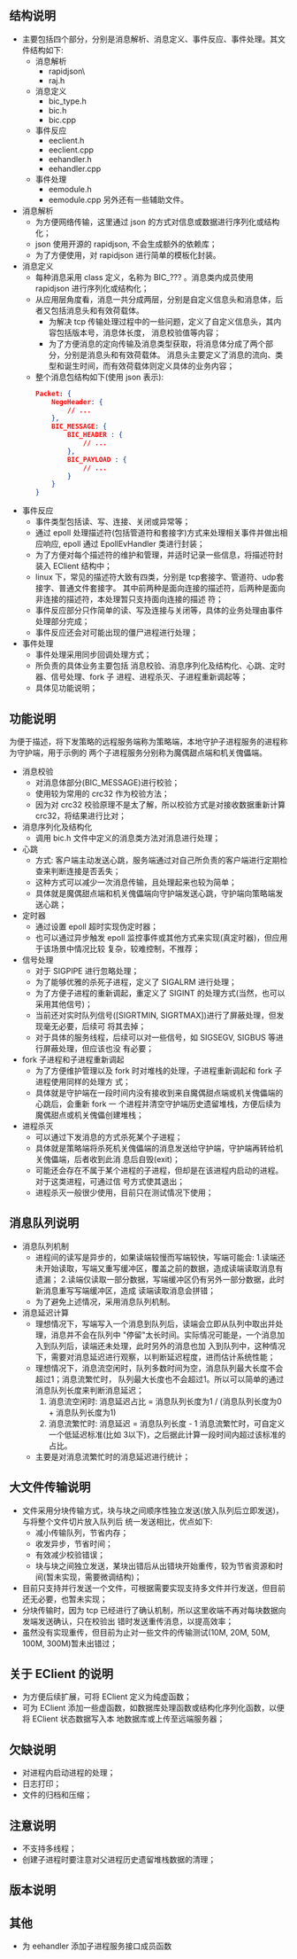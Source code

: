 
## 结构说明
- 主要包括四个部分，分别是消息解析、消息定义、事件反应、事件处理。其文件结构如下:
	+ 消息解析
		+ rapidjson\
		+ raj.h
	+ 消息定义
		+ bic_type.h
		+ bic.h
		+ bic.cpp
	+ 事件反应
		+ eeclient.h
		+ eeclient.cpp
		+ eehandler.h
		+ eehandler.cpp
	+ 事件处理
		+ eemodule.h
		+ eemodule.cpp
  另外还有一些辅助文件。
- 消息解析
	+ 为方便网络传输，这里通过 json 的方式对信息或数据进行序列化或结构化；
	+ json 使用开源的 rapidjson, 不会生成额外的依赖库；
	+ 为了方便使用，对 rapidjson 进行简单的模板化封装。
- 消息定义
	+ 每种消息采用 class 定义，名称为 BIC_??? 。消息类内成员使用 rapidjson 进行序列化或结构化；
	+ 从应用层角度看，消息一共分成两层，分别是自定义信息头和消息体，后者又包括消息头和有效荷载体。
		+ 为解决 tcp 传输处理过程中的一些问题，定义了自定义信息头，其内容包括版本号，消息体长度，
		  消息校验值等内容；
		+ 为了方便消息的定向传输及消息类型获取，将消息体分成了两个部分，分别是消息头和有效荷载体。
		  消息头主要定义了消息的流向、类型和诞生时间，而有效荷载体则定义具体的业务内容；
	+ 整个消息包结构如下(使用 json 表示):
		```json
		Packet: {
			NegoHeader: {
				// ...
			},
			BIC_MESSAGE: {
				BIC_HEADER : {
					// ...
				},
				BIC_PAYLOAD : {
					// ...
				}
			}
		}
		```
- 事件反应
	+ 事件类型包括读、写、连接、关闭或异常等；
	+ 通过 epoll 处理描述符(包括管道符和套接字)方式来处理相关事件并做出相应响应, epoll 通过
	  EpollEvHandler 类进行封装；
	+ 为了方便对每个描述符的维护和管理，并适时记录一些信息，将描述符封装入 EClient 结构中；
	+ linux 下，常见的描述符大致有四类，分别是 tcp套接字、管道符、udp套接字、普通文件套接字。
	  其中前两种是面向连接的描述符，后两种是面向非连接的描述符，本处理暂只支持面向连接的描述
	  符；
	+ 事件反应部分只作简单的读、写及连接与关闭等，具体的业务处理由事件处理部分完成；
	+ 事件反应还会对可能出现的僵尸进程进行处理；
- 事件处理
	+ 事件处理采用同步回调处理方式；
	+ 所负责的具体业务主要包括 消息校验、消息序列化及结构化、心跳、定时器、信号处理、fork 子
	  进程、进程杀灭、子进程重新调起等；
	+ 具体见功能说明；

## 功能说明
为便于描述，将下发策略的远程服务端称为策略端，本地守护子进程服务的进程称为守护端，用于示例的
两个子进程服务分别称为魔偶甜点端和机关傀儡端。
- 消息校验
	+ 对消息体部分(BIC_MESSAGE)进行校验；
	+ 使用较为常用的 crc32 作为校验方法；
	+ 因为对 crc32 校验原理不是太了解，所以校验方式是对接收数据重新计算 crc32，将结果进行比对；
- 消息序列化及结构化
	+ 调用 bic.h 文件中定义的消息类方法对消息进行处理；
- 心跳
	+ 方式: 客户端主动发送心跳，服务端通过对自己所负责的客户端进行定期检查来判断连接是否丢失；
	+ 这种方式可以减少一次消息传输，且处理起来也较为简单；
	+ 具体就是魔偶甜点端和机关傀儡端向守护端发送心跳，守护端向策略端发送心跳；	
- 定时器
	+ 通过设置 epoll 超时实现伪定时器；
	+ 也可以通过异步触发 epoll 监控事件或其他方式来实现(真定时器)，但应用于该场景中情况比较
	  复杂，较难控制，不推荐；
- 信号处理
	+ 对于 SIGPIPE 进行忽略处理；
	+ 为了能够优雅的杀死子进程，定义了 SIGALRM 进行处理；
	+ 为了方便子进程的重新调起，重定义了 SIGINT 的处理方式(当然，也可以采用其他信号)；
	+ 当前还对实时队列信号([SIGRTMIN, SIGRTMAX])进行了屏蔽处理，但发现毫无必要，后续可
	  将其去掉；
	+ 对于具体的服务线程，后续可以对一些信号，如 SIGSEGV, SIGBUS 等进行屏蔽处理，但应该也没
	  有必要；
- fork 子进程和子进程重新调起
	+ 为了方便维护管理以及 fork 时对堆栈的处理，子进程重新调起和 fork 子进程使用同样的处理方
	  式；
	+ 具体就是守护端在一段时间内没有接收到来自魔偶甜点端或机关傀儡端的心跳后，会重新 fork 一
	  个进程并清空守护端历史遗留堆栈，方便后续为魔偶甜点或机关傀儡创建堆栈；
- 进程杀灭
	+ 可以通过下发消息的方式杀死某个子进程；
	+ 具体就是策略端将杀死机关傀儡端的消息发送给守护端，守护端再转给机关傀儡端，后者收到此消
	  息后自毁(exit)；
	+ 可能还会存在不属于某个进程的子进程，但却是在该进程内启动的进程。对于这类进程，可通过信
	  号方式使其退出；
	+ 进程杀灭一般很少使用，目前只在测试情况下使用；

## 消息队列说明
- 消息队列机制
	+ 进程间的读写是异步的，如果读端较慢而写端较快，写端可能会:
		1.读端还未开始读取，写端又重写缓冲区，覆盖之前的数据，造成读端读取消息有遗漏；
		2.读端仅读取一部分数据，写端缓冲区仍有另外一部分数据，此时新消息重写写端缓冲区，造成
		  读端读取消息会拼错；
	+ 为了避免上述情况，采用消息队列机制。
- 消息延迟计算
	+ 理想情况下，写端写入一个消息到队列后，读端会立即从队列中取出并处理，消息并不会在队列中
	  "停留"太长时间。实际情况可能是，一个消息加入到队列后，读端还未处理，此时另外的消息也加
	  入到队列中，这种情况下，需要对消息延迟进行观察，以判断延迟程度，进而估计系统性能；
	+ 理想情况下，消息流空闲时，队列多数时间为空，消息队列最大长度不会超过1；消息流繁忙时，
	  队列最大长度也不会超过1。所以可以简单的通过消息队列长度来判断消息延迟；
		1. 消息流空闲时: 消息延迟占比 = 消息队列长度为1 / (消息队列长度为0 + 消息队列长度为1)
		2. 消息流繁忙时: 消息延迟 = 消息队列长度 - 1
	  消息流繁忙时，可自定义一个低延迟标准(比如 3以下)，之后据此计算一段时间内超过该标准的占比。
	+ 主要是对消息流繁忙时的消息延迟进行统计；

## 大文件传输说明
- 文件采用分块传输方式，块与块之间顺序性独立发送(放入队列后立即发送)，与将整个文件切片放入队列后
  统一发送相比，优点如下:
	+ 减小传输队列，节省内存；
	+ 收发异步，节省时间；
	+ 有效减少校验错误；
	+ 块与块之间独立发送，某块出错后从出错块开始重传，较为节省资源和时间(暂未实现，需要微调结构)；
- 目前只支持并行发送一个文件，可根据需要实现支持多文件并行发送，但目前还无必要，也暂未实现；
- 分块传输时，因为 tcp 已经进行了确认机制，所以这里收端不再对每块数据向发端发送确认，只在校验出
  错时发送重传消息，以提高效率；
- 虽然没有实现重传，但目前为止对一些文件的传输测试(10M, 20M, 50M, 100M, 300M)暂未出错过；

## 关于 EClient 的说明
- 为方便后续扩展，可将 EClient 定义为纯虚函数；
- 可为 EClient 添加一些虚函数，如数据库处理函数或结构化序列化函数，以便将 EClient 状态数据写入本
  地数据库或上传至远端服务器；
  
## 欠缺说明
- 对进程内启动进程的处理；
- 日志打印；
- 文件的归档和压缩；

## 注意说明
- 不支持多线程；
- 创建子进程时要注意对父进程历史遗留堆栈数据的清理；

## 版本说明

## 其他
- 为 eehandler 添加子进程服务接口成员函数